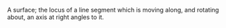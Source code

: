 A surface; the locus of a line segment which is moving along, and
rotating about, an axis at right angles to it.
